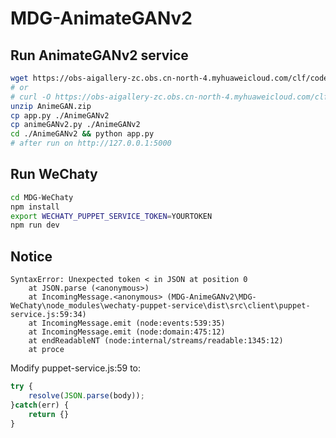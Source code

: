 # MDG-AnimateGANv2

## Run AnimateGANv2 service

```bash
wget https://obs-aigallery-zc.obs.cn-north-4.myhuaweicloud.com/clf/code/AnimeGAN/AnimeGAN.zip
# or
# curl -O https://obs-aigallery-zc.obs.cn-north-4.myhuaweicloud.com/clf/code/AnimeGAN/AnimeGAN.zip
unzip AnimeGAN.zip
cp app.py ./AnimeGANv2
cp animeGANv2.py ./AnimeGANv2
cd ./AnimeGANv2 && python app.py
# after run on http://127.0.0.1:5000
```

## Run WeChaty

```bash
cd MDG-WeChaty
npm install
export WECHATY_PUPPET_SERVICE_TOKEN=YOURTOKEN
npm run dev
```

## Notice

```
SyntaxError: Unexpected token < in JSON at position 0
    at JSON.parse (<anonymous>)
    at IncomingMessage.<anonymous> (MDG-AnimeGANv2\MDG-WeChaty\node_modules\wechaty-puppet-service\dist\src\client\puppet-service.js:59:34)
    at IncomingMessage.emit (node:events:539:35)
    at IncomingMessage.emit (node:domain:475:12)
    at endReadableNT (node:internal/streams/readable:1345:12)  
    at proce
```

Modify puppet-service.js:59 to: 

```javascript
try {
    resolve(JSON.parse(body));
}catch(err) {
    return {}
}
```